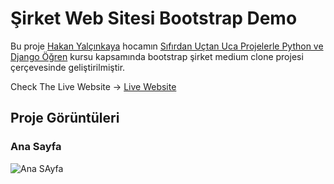 # Şirket Web Sitesi Bootstrap Demo

Bu proje [Hakan Yalçınkaya](https://github.com/hakanyalcinkaya) hocamın [Sıfırdan Uçtan Uca Projelerle Python ve Django Öğren](https://www.udemy.com/course/full-stack-sifirdan-projelerle-uctan-uca-python-ve-django-egitimi/) kursu kapsamında bootstrap şirket medium clone projesi çerçevesinde geliştirilmiştir.

Check The Live Website -> [Live Website](https://lucky-syrniki-51b2d0.netlify.app/bootstrap-homework/medium-clone-bootstrap/index.html)

## Proje Görüntüleri

### Ana Sayfa

![Ana SAyfa](https://i.imgur.com/BQF52B6.png)
